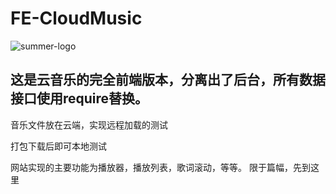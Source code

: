 # FE-CloudMusic

![summer-logo](http://7xstax.com1.z0.glb.clouddn.com/home.png)

## 这是云音乐的完全前端版本，分离出了后台，所有数据接口使用require替换。

音乐文件放在云端，实现远程加载的测试

打包下载后即可本地测试

网站实现的主要功能为播放器，播放列表，歌词滚动，等等。
限于篇幅，先到这里
